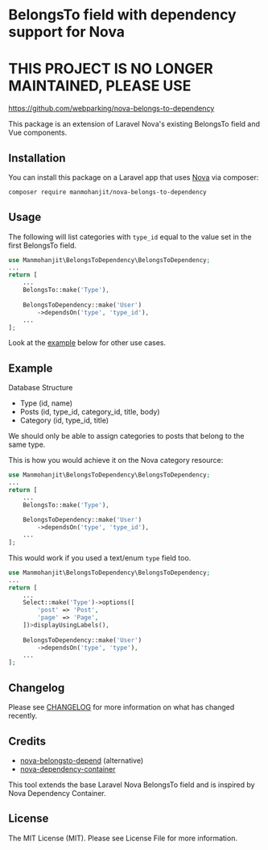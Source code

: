 # BelongsTo field with dependency support for Nova

# THIS PROJECT IS NO LONGER MAINTAINED, PLEASE USE 
https://github.com/webparking/nova-belongs-to-dependency

This package is an extension of Laravel Nova's existing BelongsTo field and Vue components.

## Installation

You can install this package on a Laravel app that uses [Nova](https://nova.laravel.com) via composer:

```bash
composer require manmohanjit/nova-belongs-to-dependency
```

## Usage

The following will list categories with `type_id` equal to the value set in the first BelongsTo field.

```php
use Manmohanjit\BelongsToDependency\BelongsToDependency;
...
return [
    ...
    BelongsTo::make('Type'),
    
    BelongsToDependency::make('User')
        ->dependsOn('type', 'type_id'),
    ...
];
```

Look at the [example](#example) below for other use cases.

## Example

Database Structure

- Type (id, name)
- Posts (id, type_id, category_id, title, body)
- Category (id, type_id, title)

We should only be able to assign categories to posts that belong to the same type.

This is how you would achieve it on the Nova category resource:

```php
use Manmohanjit\BelongsToDependency\BelongsToDependency;
...
return [
    ...
    BelongsTo::make('Type'),
    
    BelongsToDependency::make('User')
        ->dependsOn('type', 'type_id'),
    ...
];
```

This would work if you used a text/enum `type` field too.

```php
use Manmohanjit\BelongsToDependency\BelongsToDependency;
...
return [
    ...
    Select::make('Type')->options([
        'post' => 'Post',
        'page' => 'Page',
    ])>displayUsingLabels(),
    
    BelongsToDependency::make('User')
        ->dependsOn('type', 'type'),
    ...
];
```

## Changelog

Please see [CHANGELOG](CHANGELOG.md) for more information on what has changed recently.

## Credits

- [nova-belongsto-depend](https://github.com/orlyapps/nova-belongsto-depend) (alternative)
- [nova-dependency-container](https://github.com/epartment/nova-dependency-container)

This tool extends the base Laravel Nova BelongsTo field and is inspired by Nova Dependency Container. 

## License

The MIT License (MIT). Please see License File for more information.
